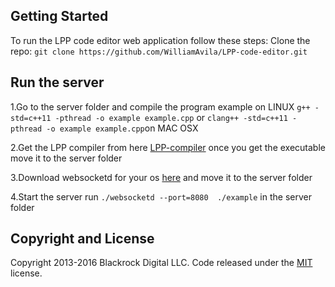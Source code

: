 ## Getting Started

To run the LPP code editor web application follow these steps:
Clone the repo: `git clone https://github.com/WilliamAvila/LPP-code-editor.git`

## Run the server
1.Go to the server folder and compile the program example on LINUX `g++ -std=c++11 -pthread -o example example.cpp` or `clang++ -std=c++11 -pthread -o example example.cpp`on MAC OSX

2.Get the LPP compiler from here [LPP-compiler](https://github.com/WilliamAvila/LPP-compiler) once you get the executable move it to the server folder 

3.Download websocketd for your os [here](http://websocketd.com/#download) and move it to the server folder

4.Start the server run `./websocketd --port=8080  ./example` in the server folder


## Copyright and License

Copyright 2013-2016 Blackrock Digital LLC. Code released under the [MIT](https://github.com/WilliamAvila/LPP-code-editor/blob/master/LICENSE) license.
